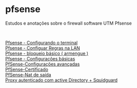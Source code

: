 # pfsense
Estudos e anotações sobre o firewall software UTM Pfsense




<br />

[Pfsense - Configurando o terminal](https://medium.com/@robertocoliver/pfsense-configurando-o-terminal-c0145df7975b)<br />
[Pfsense - Configuar Regras na LAN](https://medium.com/@robertocoliver/pfsense-configuar-regras-na-lan-4ef89906b501)<br />
[Pfsense - bloqueio básico ( armengue )](https://medium.com/@robertocoliver/pfsense-bloqueio-b%C3%A1sico-armengue-b27dcfef0734)<br />
[Pfsense - Configurações básicas](https://medium.com/@robertocoliver/pfsense-configura%C3%A7%C3%B5es-b%C3%A1sicas-790bf8dcc16b)<br />
[PfSense-Configurações avançadas](https://medium.com/@robertocoliver/pfsense-configura%C3%A7%C3%B5es-avan%C3%A7adas-1b34827fb2ce)<br />
[PfSense-Certificado](https://medium.com/@robertocoliver/pfsense-certificado-9830cae71d80)<br />
[PfSense-Nat de saída](https://medium.com/@robertocoliver/pfsense-nat-de-sa%C3%ADda-e67419ee19fa)<br />
[Proxy autenticado com active Directory + Squidguard](https://medium.com/@robertocoliver/proxy-autenticado-com-active-directory-squidguard-b7d53274032c)<br />
